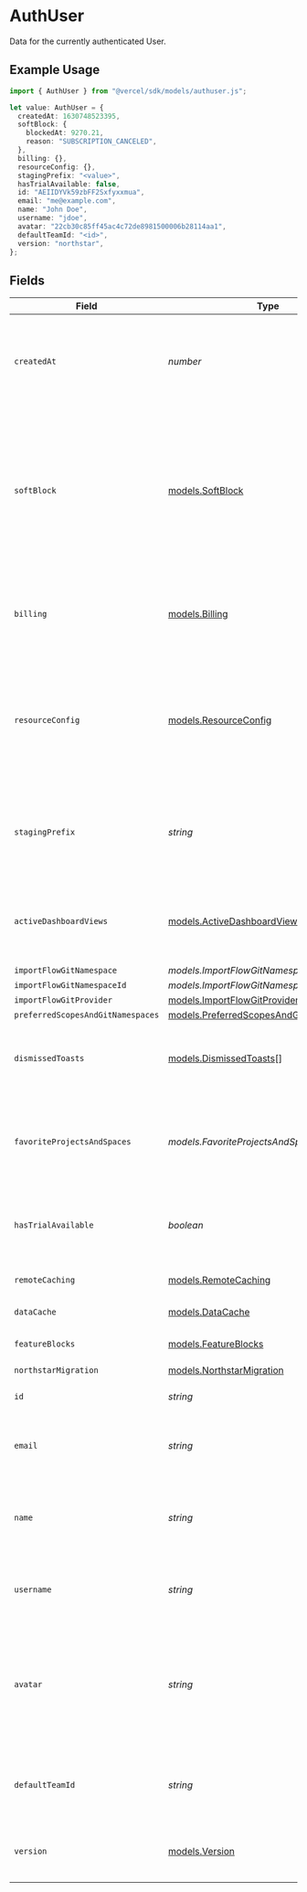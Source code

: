 # AuthUser

Data for the currently authenticated User.

## Example Usage

```typescript
import { AuthUser } from "@vercel/sdk/models/authuser.js";

let value: AuthUser = {
  createdAt: 1630748523395,
  softBlock: {
    blockedAt: 9270.21,
    reason: "SUBSCRIPTION_CANCELED",
  },
  billing: {},
  resourceConfig: {},
  stagingPrefix: "<value>",
  hasTrialAvailable: false,
  id: "AEIIDYVk59zbFF2Sxfyxxmua",
  email: "me@example.com",
  name: "John Doe",
  username: "jdoe",
  avatar: "22cb30c85ff45ac4c72de8981500006b28114aa1",
  defaultTeamId: "<id>",
  version: "northstar",
};
```

## Fields

| Field                                                                                                                                            | Type                                                                                                                                             | Required                                                                                                                                         | Description                                                                                                                                      | Example                                                                                                                                          |
| ------------------------------------------------------------------------------------------------------------------------------------------------ | ------------------------------------------------------------------------------------------------------------------------------------------------ | ------------------------------------------------------------------------------------------------------------------------------------------------ | ------------------------------------------------------------------------------------------------------------------------------------------------ | ------------------------------------------------------------------------------------------------------------------------------------------------ |
| `createdAt`                                                                                                                                      | *number*                                                                                                                                         | :heavy_check_mark:                                                                                                                               | UNIX timestamp (in milliseconds) when the User account was created.                                                                              | 1630748523395                                                                                                                                    |
| `softBlock`                                                                                                                                      | [models.SoftBlock](../models/softblock.md)                                                                                                       | :heavy_check_mark:                                                                                                                               | When the User account has been "soft blocked", this property will contain the date when the restriction was enacted, and the identifier for why. |                                                                                                                                                  |
| `billing`                                                                                                                                        | [models.Billing](../models/billing.md)                                                                                                           | :heavy_check_mark:                                                                                                                               | An object containing billing infomation associated with the User account.                                                                        |                                                                                                                                                  |
| `resourceConfig`                                                                                                                                 | [models.ResourceConfig](../models/resourceconfig.md)                                                                                             | :heavy_check_mark:                                                                                                                               | An object containing infomation related to the amount of platform resources may be allocated to the User account.                                |                                                                                                                                                  |
| `stagingPrefix`                                                                                                                                  | *string*                                                                                                                                         | :heavy_check_mark:                                                                                                                               | Prefix that will be used in the URL of "Preview" deployments created by the User account.                                                        |                                                                                                                                                  |
| `activeDashboardViews`                                                                                                                           | [models.ActiveDashboardViews](../models/activedashboardviews.md)[]                                                                               | :heavy_minus_sign:                                                                                                                               | set of dashboard view preferences (cards or list) per scopeId                                                                                    |                                                                                                                                                  |
| `importFlowGitNamespace`                                                                                                                         | *models.ImportFlowGitNamespace*                                                                                                                  | :heavy_minus_sign:                                                                                                                               | N/A                                                                                                                                              |                                                                                                                                                  |
| `importFlowGitNamespaceId`                                                                                                                       | *models.ImportFlowGitNamespaceId*                                                                                                                | :heavy_minus_sign:                                                                                                                               | N/A                                                                                                                                              |                                                                                                                                                  |
| `importFlowGitProvider`                                                                                                                          | [models.ImportFlowGitProvider](../models/importflowgitprovider.md)                                                                               | :heavy_minus_sign:                                                                                                                               | N/A                                                                                                                                              |                                                                                                                                                  |
| `preferredScopesAndGitNamespaces`                                                                                                                | [models.PreferredScopesAndGitNamespaces](../models/preferredscopesandgitnamespaces.md)[]                                                         | :heavy_minus_sign:                                                                                                                               | N/A                                                                                                                                              |                                                                                                                                                  |
| `dismissedToasts`                                                                                                                                | [models.DismissedToasts](../models/dismissedtoasts.md)[]                                                                                         | :heavy_minus_sign:                                                                                                                               | A record of when, under a certain scopeId, a toast was dismissed                                                                                 |                                                                                                                                                  |
| `favoriteProjectsAndSpaces`                                                                                                                      | *models.FavoriteProjectsAndSpaces*[]                                                                                                             | :heavy_minus_sign:                                                                                                                               | A list of projects and spaces across teams that a user has marked as a favorite.                                                                 |                                                                                                                                                  |
| `hasTrialAvailable`                                                                                                                              | *boolean*                                                                                                                                        | :heavy_check_mark:                                                                                                                               | Whether the user has a trial available for a paid plan subscription.                                                                             |                                                                                                                                                  |
| `remoteCaching`                                                                                                                                  | [models.RemoteCaching](../models/remotecaching.md)                                                                                               | :heavy_minus_sign:                                                                                                                               | remote caching settings                                                                                                                          |                                                                                                                                                  |
| `dataCache`                                                                                                                                      | [models.DataCache](../models/datacache.md)                                                                                                       | :heavy_minus_sign:                                                                                                                               | data cache settings                                                                                                                              |                                                                                                                                                  |
| `featureBlocks`                                                                                                                                  | [models.FeatureBlocks](../models/featureblocks.md)                                                                                               | :heavy_minus_sign:                                                                                                                               | Feature blocks for the user                                                                                                                      |                                                                                                                                                  |
| `northstarMigration`                                                                                                                             | [models.NorthstarMigration](../models/northstarmigration.md)                                                                                     | :heavy_minus_sign:                                                                                                                               | N/A                                                                                                                                              |                                                                                                                                                  |
| `id`                                                                                                                                             | *string*                                                                                                                                         | :heavy_check_mark:                                                                                                                               | The User's unique identifier.                                                                                                                    | AEIIDYVk59zbFF2Sxfyxxmua                                                                                                                         |
| `email`                                                                                                                                          | *string*                                                                                                                                         | :heavy_check_mark:                                                                                                                               | Email address associated with the User account.                                                                                                  | me@example.com                                                                                                                                   |
| `name`                                                                                                                                           | *string*                                                                                                                                         | :heavy_check_mark:                                                                                                                               | Name associated with the User account, or `null` if none has been provided.                                                                      | John Doe                                                                                                                                         |
| `username`                                                                                                                                       | *string*                                                                                                                                         | :heavy_check_mark:                                                                                                                               | Unique username associated with the User account.                                                                                                | jdoe                                                                                                                                             |
| `avatar`                                                                                                                                         | *string*                                                                                                                                         | :heavy_check_mark:                                                                                                                               | SHA1 hash of the avatar for the User account. Can be used in conjuction with the ... endpoint to retrieve the avatar image.                      | 22cb30c85ff45ac4c72de8981500006b28114aa1                                                                                                         |
| `defaultTeamId`                                                                                                                                  | *string*                                                                                                                                         | :heavy_check_mark:                                                                                                                               | The user's default team. Only applies if the user's `version` is `'northstar'`.                                                                  |                                                                                                                                                  |
| `version`                                                                                                                                        | [models.Version](../models/version.md)                                                                                                           | :heavy_check_mark:                                                                                                                               | The user's version. Will either be unset or `northstar`.                                                                                         |                                                                                                                                                  |